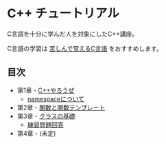 # C++ チュートリアル
C言語を十分に学んだ人を対象にしたC++講座。

C言語の学習は [苦しんで覚えるC言語](http://9cguide.appspot.com/) をおすすめします。

## 目次
- 第1章 - [C++やろうぜ](doc/01-Hello.md)
	- [namespaceについて](doc/x1-Namespace.md)
- 第2章 - [関数と関数テンプレート](doc/02-Function.md)
- 第3章 - [クラスの基礎](doc/03-ClassIntro.md)
	- [練習問題回答](doc/03-ClassIntro-Answer.md)
- 第4章 - (未定)
